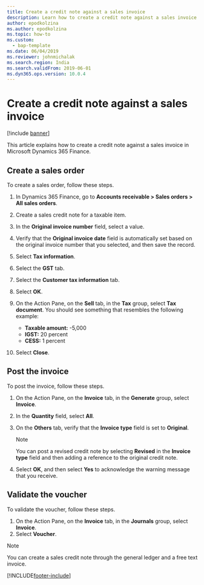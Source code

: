 ```yaml
---
title: Create a credit note against a sales invoice
description: Learn how to create a credit note against a sales invoice in Microsoft Dynamics 365 Finance.
author: epodkolzina
ms.author: epodkolzina
ms.topic: how-to
ms.custom: 
  - bap-template
ms.date: 06/04/2019
ms.reviewer: johnmichalak  
ms.search.region: India
ms.search.validFrom: 2019-06-01
ms.dyn365.ops.version: 10.0.4
---
```


# Create a credit note against a sales invoice

[!include [banner](../../includes/banner.md)]

This article explains how to create a credit note against a sales invoice in Microsoft Dynamics 365 Finance.

## Create a sales order

To create a sales order, follow these steps.

1. In Dynamics 365 Finance, go to **Accounts receivable \> Sales orders \> All sales orders**.
1. Create a sales credit note for a taxable item.
1. In the **Original invoice number** field, select a value.
1. Verify that the **Original invoice date** field is automatically set based on the original invoice number that you selected, and then save the record.
1. Select **Tax information**.
1. Select the **GST** tab.
1. Select the **Customer tax information** tab.
1. Select **OK**.
1. On the Action Pane, on the **Sell** tab, in the **Tax** group, select **Tax document**. You should see something that resembles the following example:

    - **Taxable amount:** -5,000
    - **IGST:** 20 percent
    - **CESS:** 1 percent

1. Select **Close**.

## Post the invoice

To post the invoice, follow these steps.

1. On the Action Pane, on the **Invoice** tab, in the **Generate** group, select **Invoice**.
1. In the **Quantity** field, select **All**.
1. On the **Others** tab, verify that the **Invoice type** field is set to **Original**.

    > [!NOTE]
    > You can post a revised credit note by selecting **Revised** in the **Invoice type** field and then adding a reference to the original credit note.

1. Select **OK**, and then select **Yes** to acknowledge the warning message that you receive.

## Validate the voucher

To validate the voucher, follow these steps.

1. On the Action Pane, on the **Invoice** tab, in the **Journals** group, select **Invoice**.
1. Select **Voucher**.

> [!NOTE]
> You can create a sales credit note through the general ledger and a free text invoice.


[!INCLUDE[footer-include](../../../includes/footer-banner.md)]
